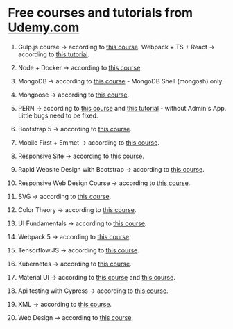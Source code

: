 # Free courses and tutorials from [Udemy.com](https://www.udemy.com/)

1. Gulp.js course -> according to [this course](https://www.udemy.com/course/build-a-web-developer-starter-kit). Webpack +
   TS + React -> according to
   [this tutorial](https://dev.to/shivampawar/setup-react-application-using-typescript-and-webpack-2kn6).

2. Node + Docker -> according to [this course](https://www.udemy.com/course/build-and-deploy-a-nodejs-api).

3. MongoDB -> according to [this course](https://www.udemy.com/course/getting-started-with-mongodb) - MongoDB Shell (mongosh)
   only.

4. Mongoose -> according to [this course](https://www.udemy.com/course/mongoose).

5. PERN -> according to [this course](https://www.udemy.com/course/react-fullstack-with-nodeexpress-psql-and-aws) and
   [this tutorial](https://www.freecodecamp.org/news/fullstack-react-blog-app-with-express-and-psql) - without Admin's App.
   Little bugs need to be fixed.

6. Bootstrap 5 -> according to [this course](https://www.udemy.com/course/bootstrap-5-crash-course-2022).

7. Mobile First + Emmet -> according to [this course](https://www.udemy.com/course/emmet-video-tutorials).

8. Responsive Site -> according to [this course](https://www.udemy.com/course/learn-to-code-in-html-and-css).

9. Rapid Website Design with Bootstrap -> according to [this course](https://www.udemy.com/course/responsive-website-design).

10. Responsive Web Design Course -> according to
    [this course](https://www.udemy.com/course/the-complete-responsive-web-design-course).

11. SVG -> according to
    [this course](https://www.udemy.com/course/svg-basics-for-beginners-concepts-explained-with-examples).

12. Color Theory -> according to [this course](https://www.udemy.com/course/color-theory-hitt-nichols).

13. UI Fundamentals -> according to [this course](https://www.udemy.com/course/fundamentals-of-user-interface-design).

14. Webpack 5 -> according to [this course](https://www.udemy.com/course/webpack-5-fundamentals).

15. Tensorflow.JS -> according to [this course](https://www.udemy.com/course/tensorflowjs-crash-course-2020).

16. Kubernetes -> according to [this course](https://www.udemy.com/course/kubernetes-getting-started).

17. Material UI -> according to [this course](https://www.udemy.com/course/materialui-navbar) and
    [this course](https://www.udemy.com/course/responsive-header).

18. Api testing with Cypress -> according to
    [this course](https://www.udemy.com/course/api-testing-with-javascript-and-cypress-10).

19. XML -> according to [this course](https://www.udemy.com/course/xml-step-by-step-for-beginners).

20. Web Design -> according to [this course](https://www.udemy.com/course/web-design-secrets).
